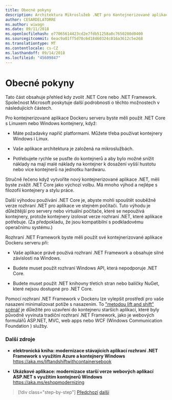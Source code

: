 ```yaml
---
title: Obecné pokyny
description: Architektura Mikroslužeb .NET pro Kontejnerizované aplikace .NET | Obecné pokyny
author: CESARDELATORRE
ms.author: wiwagn
ms.date: 09/11/2018
ms.openlocfilehash: e77065614423cd2e7fdb51258a8c7650280d0400
ms.sourcegitcommit: 6eac9a01ff5d70c6d18460324c016a3612c5e268
ms.translationtype: MT
ms.contentlocale: cs-CZ
ms.lasthandoff: 09/14/2018
ms.locfileid: "45609847"
---
```

# <a name="general-guidance"></a>Obecné pokyny

Tato část obsahuje přehled kdy zvolit .NET Core nebo .NET Framework. Společnost Microsoft poskytuje další podrobnosti o těchto možnostech v následujících částech.

Pro kontejnerizované aplikace Dockeru serveru byste měli použít .NET Core s Linuxem nebo Windows kontejnery, když:

-   Máte požadavky napříč platformami. Můžete třeba používat kontejnery Windows i Linux.

-   Vaše aplikace architektura je založená na mikroslužbách.

-   Potřebujete rychle se pusťte do kontejnerů a aby bylo možné snížit náklady na mají malé náklady na kontejner k dosažení vyšší hustotu nebo více kontejnerů na jednotku hardwaru.

Stručně řečeno když vytvoříte nový kontejnerizované aplikace .NET, měli byste zvážit .NET Core jako výchozí volbu. Má mnoho výhod a nejlépe s filozofií kontejnery a stylu práce.

Další výhodou používání .NET Core je, abyste mohli spouštět souběžně verze rozhraní .NET pro aplikace ve stejném počítači. Tuto výhodu je důležitější pro servery nebo virtuální počítače, které se nepoužívá kontejnery, protože kontejnery izolovat verze rozhraní .NET, které aplikace potřebuje. (Za předpokladu, že jsou kompatibilní s podkladovému operačnímu systému.)

Rozhraní .NET Framework byste měli použít své kontejnerizované aplikace Dockeru serveru při:

-   Vaše aplikace právě používá rozhraní .NET Framework a obsahuje silné závislosti na Windows.

-   Budete muset použít rozhraní Windows API, která nepodporuje .NET Core.

-   Budete muset použít .NET knihovny třetích stran nebo balíčky NuGet, které nejsou dostupné pro .NET Core.

Pomocí rozhraní .NET Framework v Dockeru lze vylepšit prostředí pro vaše nasazení minimalizovat potíže s nasazením. To ["metodou lift and shift" scénář](https://aka.ms/liftandshiftwithcontainersebook) je důležité pro uzavření do kontejneru starších aplikací, které byly původně vyvinuta tradiční rozhraní .NET Framework, jako je webových formulářů ASP.NET, MVC, web apps nebo WCF (Windows Communication Foundation ) služby.

### <a name="additional-resources"></a>Další zdroje

-   **elektronická kniha: modernizace stávajících aplikací rozhraní .NET Framework s využitím Azure a kontejnery Windows**  
    https://aka.ms/liftandshiftwithcontainersebook

-   **Ukázkové aplikace: modernizace starší verze webových aplikací ASP.NET s využitím kontejnerů Windows**  
    https://aka.ms/eshopmodernizing


>[!div class="step-by-step"]
[Předchozí](index.md)
[další](net-core-container-scenarios.md)
